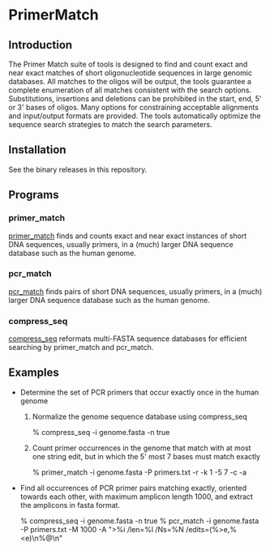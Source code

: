 # PrimerMatch

## Introduction

The Primer Match suite of tools is designed to find and count exact and near exact matches of short oligonucleotide sequences in large genomic databases. All matches to the oligos will be output, the tools guarantee a complete enumeration of all matches consistent with the search options. Substitutions, insertions and deletions can be prohibited in the start, end, 5' or 3' bases of oligos. Many options for constraining acceptable alignments and input/output formats are provided. The tools automatically optimize the sequence search strategies to match the search parameters.

## Installation

See the binary releases in this repository. 
    
## Programs

### primer_match
[primer_match](primer_match.html) finds and counts exact and near exact instances of short DNA sequences, usually primers, in a (much) larger DNA sequence database such as the human genome. 

### pcr_match
[pcr_match](pcr_match.html) finds pairs of short DNA sequences, usually primers, in a (much) larger DNA sequence database such as the human genome. 

### compress_seq
[compress_seq](compress_seq.html) reformats multi-FASTA sequence databases for efficient searching by primer_match and pcr_match. 

## Examples

* Determine the set of PCR primers that occur exactly once in the human genome

  1. Normalize the genome sequence database using compress_seq

     % compress_seq -i genome.fasta -n true 

  2. Count primer occurrences in the genome that match with at most one string edit, but in which the 5' most 7 bases must match exactly

     % primer_match -i genome.fasta -P primers.txt -r -k 1 -5 7 -c -a 

* Find all occurrences of PCR primer pairs matching exactly, oriented towards each other, with maximum amplicon length 1000, and extract the amplicons in fasta format.

     % compress_seq -i genome.fasta -n true
     % pcr_match -i genome.fasta -P primers.txt -M 1000 -A ">%i /len=%l /Ns=%N /edits=(%>e,%<e)\n%@\n"

